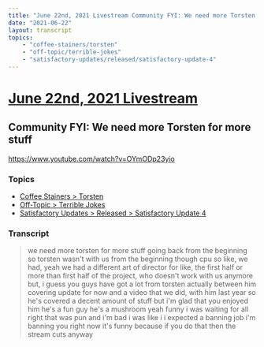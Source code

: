 ```yaml
---
title: "June 22nd, 2021 Livestream Community FYI: We need more Torsten for more stuff"
date: "2021-06-22"
layout: transcript
topics:
    - "coffee-stainers/torsten"
    - "off-topic/terrible-jokes"
    - "satisfactory-updates/released/satisfactory-update-4"
---
```

# [June 22nd, 2021 Livestream](../2021-06-22.md)
## Community FYI: We need more Torsten for more stuff
https://www.youtube.com/watch?v=OYmODp23yio

### Topics
* [Coffee Stainers > Torsten](../topics/coffee-stainers/torsten.md)
* [Off-Topic > Terrible Jokes](../topics/off-topic/terrible-jokes.md)
* [Satisfactory Updates > Released > Satisfactory Update 4](../topics/satisfactory-updates/released/satisfactory-update-4.md)

### Transcript

> we need more torsten for more stuff going back from the beginning so torsten wasn't with us from the beginning though cpu so like, we had, yeah we had a different art of director for like, the first half or more than first half of the project, who doesn't work with us anymore but, i guess you guys have got a lot from torsten actually between him covering update for now and a video that we did, with him last year so he's covered a decent amount of stuff but i'm glad that you enjoyed him he's a fun guy he's a mushroom yeah funny i was waiting for all right that was pun and i'm bad i was like i i expected a banning job i'm banning you right now it's funny because if you do that then the stream cuts anyway
